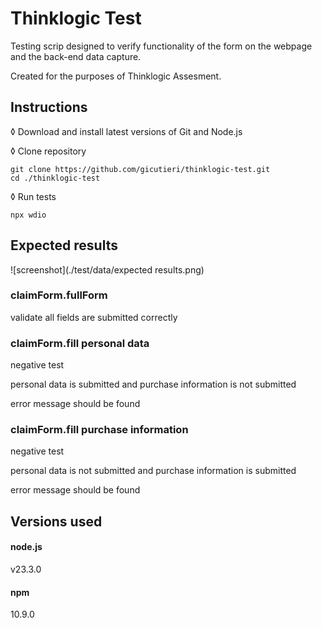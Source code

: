 # Thinklogic Test
Testing scrip designed to verify functionality of the form on the webpage and the back-end data capture.


Created for the purposes of Thinklogic Assesment.


## Instructions

◊ Download and install latest versions of Git and Node.js

◊ Clone repository

    git clone https://github.com/gicutieri/thinklogic-test.git
    cd ./thinklogic-test

◊ Run tests

    npx wdio


## Expected results

![screenshot](./test/data/expected results.png)

### claimForm.fullForm
validate all fields are submitted correctly

### claimForm.fill personal data
negative test

personal data is submitted and purchase information is not submitted

error message should be found

### claimForm.fill purchase information
negative test

personal data is not submitted and purchase information is submitted

error message should be found


## Versions used

#### node.js
v23.3.0

#### npm
10.9.0